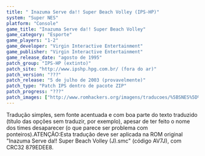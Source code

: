 ```yaml
---
title: " Inazuma Serve da!! Super Beach Volley (IPS-HP)"
system: "Super NES"
platform: "Console"
game_title: "Inazuma Serve da!! Super Beach Volley"
game_category: "Esporte"
game_players: "1-2"
game_developer: "Virgin Interactive Entertainment"
game_publisher: "Virgin Interactive Entertainment"
game_release_date: "agosto de 1995"
patch_group: "IPS-HP (extinto)"
patch_site: "http://www.ipshp.hpg.com.br/ (fora do ar)"
patch_version: "???"
patch_release: "5 de julho de 2003 (provavelmente)"
patch_type: "Patch IPS dentro de pacote ZIP"
patch_progress: "???"
patch_images: ["http://www.romhackers.org/imagens/traducoes/%5BSNES%5D%20Inazuma%20Serve%20da!!%20Super%20Beach%20Volley%20-%20IPS-HP%20-%201.png","http://www.romhackers.org/imagens/traducoes/%5BSNES%5D%20Inazuma%20Serve%20da!!%20Super%20Beach%20Volley%20-%20IPS-HP%20-%202.png","http://www.romhackers.org/imagens/traducoes/%5BSNES%5D%20Inazuma%20Serve%20da!!%20Super%20Beach%20Volley%20-%20IPS-HP%20-%203.png"]
---
```

Tradução simples, sem fonte acentuada e com boa parte do texto traduzido (título das opções sem traduzir, por exemplo), apesar de ter feito o nome dos times desaparecer (o que parece ser problema com ponteiros).ATENÇÃO:Esta tradução deve ser aplicada na ROM original "Inazuma Serve da!! Super Beach Volley (J).smc" (código AV7J), com CRC32 879EDEE8.